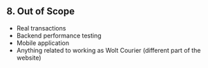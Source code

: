 ## 8. Out of Scope
- Real transactions
- Backend performance testing
- Mobile application
- Anything related to working as Wolt Courier (different part of the website)